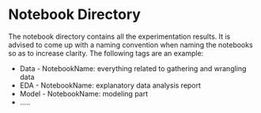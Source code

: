 # Notebook Directory

The notebook directory contains all the experimentation results. It is advised to come up with a naming convention when naming the notebooks so as to increase clarity. The following tags are an example:

- Data - NotebookName: everything related to gathering and wrangling data
- EDA - NotebookName: explanatory data analysis report
- Model - NotebookName: modeling part
- .....
